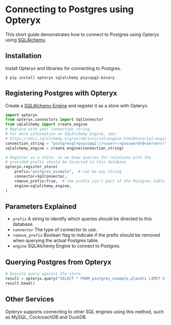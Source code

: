 # Connecting to Postgres using Opteryx

This short guide demonstrates how to connect to Postgres using Opteryx using [SQLAlchemy](https://www.sqlalchemy.org/).

## Installation

Install Opteryx and libraries for connecting to Postgres.

~~~console
$ pip install opteryx sqlalchemy psycopg2-binary
~~~

## Registering Postgres with Opteryx

Create a [SQLAlchemy Engine](https://docs.sqlalchemy.org/en/20/tutorial/engine.html#tutorial-engine) and register it as a store with Opteryx.

~~~python
import opteryx
from opteryx.connectors import SqlConnector
from sqlalchemy import create_engine
# Replace with your connection string.
# For more information on SQLAlchemy Engine, see:
# https://docs.sqlalchemy.org/en/20/tutorial/engine.html#tutorial-engine
connection_string = "postgresql+psycopg2://<user>:<password>@<server>/"
sqlalchemy_engine = create_engine(connection_string)

# Register as a store, so we know queries for relations with the
# provided prefix should be directed to this database
opteryx.register_store(
    prefix="postgres_example",  # can be any string
    connector=SqlConnector,
    remove_prefix=True,  # the prefix isn't part of the Postgres table name
    engine=sqlalchemy_engine,
)
~~~

## Parameters Explained

- `prefix` A string to identify which queries should be directed to this database.
- `connector` The type of connector to use.
- `remove_prefix` Boolean flag to indicate if the prefix should be removed when querying the actual Postgres table.
- `engine` SQLAlchemy Engine to connect to Postgres.

## Querying Postgres from Opteryx

~~~python
# Execute query against the store.
result = opteryx.query("SELECT * FROM postgres_example.planets LIMIT 5;")
result.head()
~~~

## Other Services

Opteryx supports connecting to other SQL engines using this method, such as MySQL, CockroachDB and DuckDB.